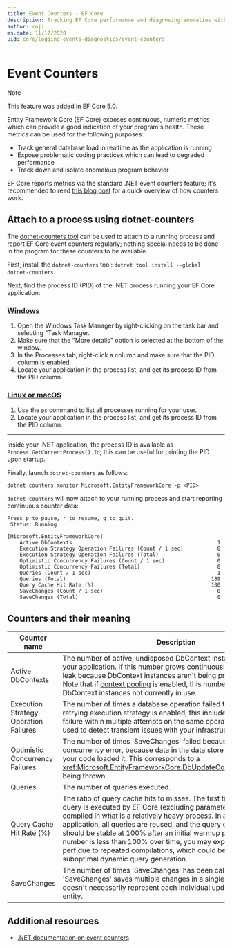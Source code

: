 ```yaml
---
title: Event Counters - EF Core
description: Tracking EF Core performance and diagnosing anomalies with .NET event counters
author: roji
ms.date: 11/17/2020
uid: core/logging-events-diagnostics/event-counters
---
```


# Event Counters

> [!NOTE]
> This feature was added in EF Core 5.0.

Entity Framework Core (EF Core) exposes continuous, numeric metrics which can provide a good indication of your program's health. These metrics can be used for the following purposes:

* Track general database load in realtime as the application is running
* Expose problematic coding practices which can lead to degraded performance
* Track down and isolate anomalous program behavior

EF Core reports metrics via the standard .NET event counters feature; it's recommended to read [this blog post](https://devblogs.microsoft.com/dotnet/introducing-diagnostics-improvements-in-net-core-3-0/) for a quick overview of how counters work.

## Attach to a process using dotnet-counters

The [dotnet-counters tool](https://docs.microsoft.com/en-us/dotnet/core/diagnostics/dotnet-counters) can be used to attach to a running process and report EF Core event counters regularly; nothing special needs to be done in the program for these counters to be available.

First, install the `dotnet-counters` tool: `dotnet tool install --global dotnet-counters`.

Next, find the process ID (PID) of the .NET process running your EF Core application:

### [Windows](#tab/windows)

1. Open the Windows Task Manager by right-clicking on the task bar and selecting "Task Manager.
2. Make sure that the "More details" option is selected at the bottom of the window.
3. In the Processes tab, right-click a column and make sure that the PID column is enabled.
4. Locate your application in the process list, and get its process ID from the PID column.

### [Linux or macOS](#tab/fluent-api)

1. Use the `ps` command to list all processes running for your user.
2. Locate your application in the process list, and get its process ID from the PID column.

***

Inside your .NET application, the process ID is available as `Process.GetCurrentProcess().Id`; this can be useful for printing the PID upon startup.

Finally, launch `dotnet-counters` as follows:

```console
dotnet counters monitor Microsoft.EntityFrameworkCore -p <PID>
```

`dotnet-counters` will now attach to your running process and start reporting continuous counter data:

```console
Press p to pause, r to resume, q to quit.
 Status: Running

[Microsoft.EntityFrameworkCore]
    Active DbContexts                                               1
    Execution Strategy Operation Failures (Count / 1 sec)           0
    Execution Strategy Operation Failures (Total)                   0
    Optimistic Concurrency Failures (Count / 1 sec)                 0
    Optimistic Concurrency Failures (Total)                         0
    Queries (Count / 1 sec)                                         1
    Queries (Total)                                               189
    Query Cache Hit Rate (%)                                      100
    SaveChanges (Count / 1 sec)                                     0
    SaveChanges (Total)                                             0
```

## Counters and their meaning

Counter name                          | Description
------------------------------------- | ----
Active DbContexts                     | The number of active, undisposed DbContext instances current in your application. If this number grows continuously, you may have a leak because DbContext instances aren't being properly disposed. Note that if [context pooling](xref:core/miscellaneous/context-pooling) is enabled, this number includes pooled DbContext instances not currently in use.
Execution Strategy Operation Failures | The number of times a database operation failed to execute. If a retrying execution strategy is enabled, this includes each individual failure within multiple attempts on the same operation. This can be used to detect transient issues with your infrastructure.
Optimistic Concurrency Failures       | The number of times 'SaveChanges' failed because of an optimistic concurrency error, because data in the data store was changed since your code loaded it. This corresponds to a <xref:Microsoft.EntityFrameworkCore.DbUpdateConcurrencyException> being thrown.
Queries                               | The number of queries executed.
Query Cache Hit Rate (%)              | The ratio of query cache hits to misses. The first time a given LINQ query is executed by EF Core (excluding parameters), it must be compiled in what is a relatively heavy process. In a normal application, all queries are reused, and the query cache hit rate should be stable at 100% after an initial warmup period. If this number is less than 100% over time, you may experience degraded perf due to repeated compilations, which could be a result of suboptimal dynamic query generation.
SaveChanges                           | The number of times 'SaveChanges' has been called. Note that 'SaveChanges' saves multiple changes in a single batch, so this doesn't necessarily represent each individual update done on a single entity.

## Additional resources

* [.NET documentation on event counters](https://docs.microsoft.com/dotnet/core/diagnostics/event-counters)
